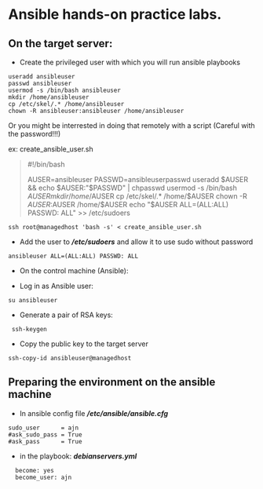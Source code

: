 # Ansible hands-on practice labs.


## On the target server:

- Create the privileged user with which you will run ansible playbooks 

```
useradd ansibleuser
passwd ansibleuser
usermod -s /bin/bash ansibleuser
mkdir /home/ansibleuser
cp /etc/skel/.* /home/ansibleuser
chown -R ansibleuser:ansibleuser /home/ansibleuser
```

Or you might be interrested in doing that remotely with a script (Careful with the password!!!)

ex: create_ansible_user.sh


> #!/bin/bash
> 
> AUSER=ansibleuser
> PASSWD=ansibleuserpasswd
> useradd $AUSER && echo $AUSER:"$PASSWD" | chpasswd
> usermod -s /bin/bash $AUSER
> mkdir /home/$AUSER
> cp /etc/skel/.* /home/$AUSER
> chown -R $AUSER:$AUSER /home/$AUSER 
> echo "$AUSER ALL=(ALL:ALL) PASSWD: ALL" >> /etc/sudoers
> 

`ssh root@managedhost 'bash -s' < create_ansible_user.sh`


- Add the user to  **_/etc/sudoers_** and allow it to use sudo without password

`ansibleuser ALL=(ALL:ALL) PASSWD: ALL`


- On the control machine (Ansible):
 
- Log in as Ansible user:

`su ansibleuser`

- Generate a pair of RSA keys:

` ssh-keygen`

- Copy the public key to the target server

`ssh-copy-id ansibleuser@managedhost `




## Preparing the environment on the ansible machine


- In ansible config file **_/etc/ansible/ansible.cfg_**

```
sudo_user      = ajn
#ask_sudo_pass = True
#ask_pass      = True
```

- in the playbook: **_debianservers.yml_**

```
  become: yes
  become_user: ajn
```
